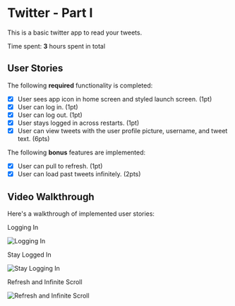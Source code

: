 # Twitter - Part I

This is a basic twitter app to read your tweets.

Time spent: **3** hours spent in total

## User Stories

The following **required** functionality is completed:

- [x] User sees app icon in home screen and styled launch screen. (1pt)
- [x] User can log in. (1pt)
- [x] User can log out. (1pt)
- [x] User stays logged in across restarts. (1pt)
- [x] User can view tweets with the user profile picture, username, and tweet text. (6pts)

The following **bonus** features are implemented:

- [x] User can pull to refresh. (1pt)
- [x] User can load past tweets infinitely. (2pts)

## Video Walkthrough

Here's a walkthrough of implemented user stories:

Logging In

<img src='https://recordit.co/CTzSKZkauQ.gif' title='Logging n' width='' alt='Logging In' />

Stay Logged In

<img src='https://recordit.co/vE62W2vsxk.gif' title='Stay Logged In' width='' alt='Stay Logging In' />

Refresh and Infinite Scroll

<img src='https://recordit.co/3d9zRVpVFU.gif' title='Refresh and Infinite Scroll' width='' alt='Refresh and Infinite Scroll' />
